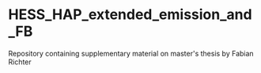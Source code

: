 # HESS_HAP_extended_emission_and_FB
Repository containing supplementary material on master's thesis by Fabian Richter
